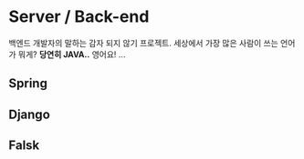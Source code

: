 # Server / Back-end
백엔드 개발자의 말하는 감자 되지 않기 프로젝트. 
세상에서 가장 많은 사람이 쓰는 언어가 뭐게? **당연히 JAVA..** 영어요! ...        

## Spring

## Django

## Falsk